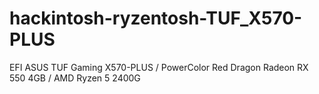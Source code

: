 # hackintosh-ryzentosh-TUF_X570-PLUS
EFI ASUS TUF Gaming X570-PLUS / PowerColor Red Dragon Radeon RX 550 4GB / AMD Ryzen 5 2400G
